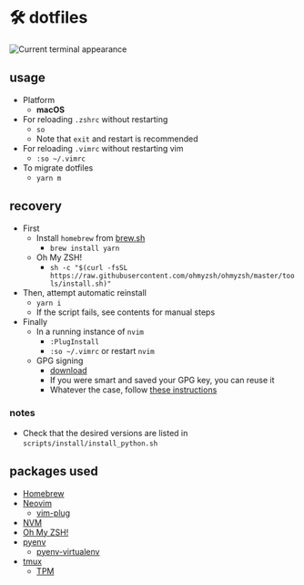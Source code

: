 # 🛠 dotfiles

![Current terminal appearance](./current_terminal.png)

## usage

- Platform
  - **macOS**
- For reloading `.zshrc` without restarting
  - `so`
  - Note that `exit` and restart is recommended
- For reloading `.vimrc` without restarting vim
  - `:so ~/.vimrc`
- To migrate dotfiles
  - `yarn m`

## recovery

- First
  - Install `homebrew` from [brew.sh](https://brew.sh)
    - `brew install yarn`
  - Oh My ZSH!
    - `sh -c "$(curl -fsSL https://raw.githubusercontent.com/ohmyzsh/ohmyzsh/master/tools/install.sh)"`
- Then, attempt automatic reinstall
  - `yarn i`
  - If the script fails, see contents for manual steps
- Finally
  - In a running instance of `nvim`
    - `:PlugInstall`
    - `:so ~/.vimrc` or restart `nvim`
  - GPG signing
    - [download](https://gpgtools.org/)
    - If you were smart and saved your GPG key, you can reuse it
    - Whatever the case, follow [these instructions](https://help.github.com/en/articles/managing-commit-signature-verification)

### notes

- Check that the desired versions are listed in `scripts/install/install_python.sh`

## packages used

- [Homebrew](https://brew.sh)
- [Neovim](https://neovim.io/)
  - [vim-plug](https://github.com/junegunn/vim-plug)
- [NVM](https://github.com/nvm-sh/nvm)
- [Oh My ZSH!](https://ohmyz.sh/)
- [pyenv](https://github.com/pyenv/pyenv)
  - [pyenv-virtualenv](https://github.com/pyenv/pyenv-virtualenv)
- [tmux](https://github.com/tmux/tmux/)
  - [TPM](https://github.com/tmux-plugins/tpm)
